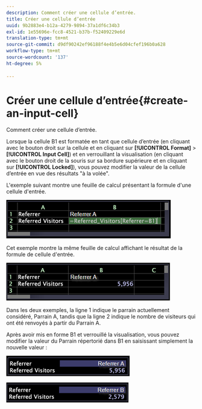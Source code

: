 ```yaml
---
description: Comment créer une cellule d’entrée.
title: Créer une cellule d’entrée
uuid: 9b2883e4-b12a-4279-9894-37a1df6c34b3
exl-id: 1e55696e-fcc8-4521-b37b-f52409229e6d
translation-type: tm+mt
source-git-commit: d9df90242ef96188f4e4b5e6d04cfef196b0a628
workflow-type: tm+mt
source-wordcount: '137'
ht-degree: 5%

---
```


# Créer une cellule d’entrée{#create-an-input-cell}

Comment créer une cellule d’entrée.

Lorsque la cellule B1 est formatée en tant que cellule d’entrée (en cliquant avec le bouton droit sur la cellule et en cliquant sur **[!UICONTROL Format]** > **[!UICONTROL Input Cell]**) et en verrouillant la visualisation (en cliquant avec le bouton droit de la souris sur sa bordure supérieure et en cliquant sur **[!UICONTROL Locked]**), vous pouvez modifier la valeur de la cellule d’entrée en vue des résultats &quot;à la volée&quot;.

L&#39;exemple suivant montre une feuille de calcul présentant la formule d&#39;une cellule d&#39;entrée.

![](assets/vis_Worksheet_InputCell_formula.png)

Cet exemple montre la même feuille de calcul affichant le résultat de la formule de cellule d&#39;entrée.

![](assets/vis_Worksheet_InputCell.png)

Dans les deux exemples, la ligne 1 indique le parrain actuellement considéré, Parrain A, tandis que la ligne 2 indique le nombre de visiteurs qui ont été renvoyés à partir du Parrain A.

Après avoir mis en forme B1 et verrouillé la visualisation, vous pouvez modifier la valeur du Parrain répertorié dans B1 en saisissant simplement la nouvelle valeur :

![](assets/vis_Worksheet_InputCell_locked.png)

![](assets/vis_Worksheet_InputCell_locked_changed.png)
